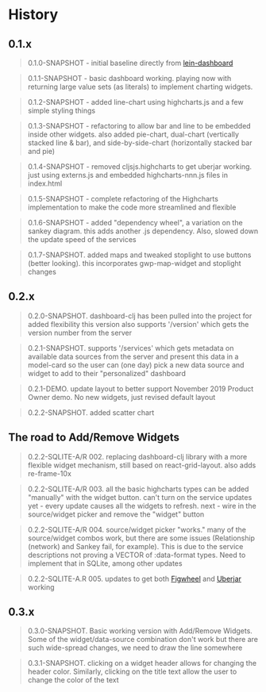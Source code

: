 # History


## 0.1.x

> 0.1.0-SNAPSHOT - initial baseline directly from [lein-dashboard](https://github.com/multunus/dashboard-clj/blob/master/docs/setting-up-dashboards.md)

> 0.1.1-SNAPSHOT - basic dashboard working. playing now with returning 
large value sets (as literals) to implement charting widgets.

> 0.1.2-SNAPSHOT - added line-chart using highcharts.js and a few simple 
styling things

> 0.1.3-SNAPSHOT - refactoring to allow bar and line to be embedded inside 
other widgets. also added pie-chart, dual-chart (vertically stacked line & bar), 
and side-by-side-chart (horizontally stacked bar and pie)

> 0.1.4-SNAPSHOT - removed cljsjs.highcharts to get uberjar working. just 
using externs.js and embedded highcharts-nnn.js files in index.html

> 0.1.5-SNAPSHOT - complete refactoring of the Highcharts implementation 
to make the code more streamlined and flexible

> 0.1.6-SNAPSHOT - added "dependency wheel", a variation on the sankey diagram. 
this adds another .js dependency. Also, slowed down the update speed of the services

> 0.1.7-SNAPSHOT. added maps and tweaked stoplight to use buttons (better looking). 
this incorporates gwp-map-widget and stoplight changes


## 0.2.x

> 0.2.0-SNAPSHOT. dashboard-clj has been pulled into the project for added flexibility
this version also supports '/version' which gets the version number from the server 

> 0.2.1-SNAPSHOT. supports '/services' which gets metadata on available data sources 
from the server and present this data in a model-card so the user can (one day) pick 
a new data source and widget to add to their "personalized" dashboard

> 0.2.1-DEMO. update layout to better support November 2019 Product Owner demo. No
new widgets, just revised default layout

> 0.2.2-SNAPSHOT. added scatter chart


## The road to Add/Remove Widgets

> 0.2.2-SQLITE-A/R 002. replacing dashboard-clj library with a more flexible widget mechanism, still based on react-grid-layout.
> also adds re-frame-10x

> 0.2.2-SQLITE-A/R 003. all the basic highcharts types can be added "manually" with the widget button. can't turn on the service
> updates yet - every update causes all the widgets to refresh. next - wire in the source/widget picker and remove the "widget" button

> 0.2.2-SQLITE-A/R 004. source/widget picker "works." many of the source/widget combos work, but there are
> some issues (Relationship (network) and Sankey fail, for example). This is due to the service descriptions not proving a VECTOR of
> :data-format types. Need to implement that in SQLite, among other updates

> 0.2.2-SQLITE-A.R 005. updates to get both [Figwheel](https://github.com/bhauman/lein-figwheel) and [Uberjar](https://stackoverflow.com/questions/11947037/what-is-an-uber-jar) working

## 0.3.x

> 0.3.0-SNAPSHOT. Basic working version with Add/Remove Widgets. Some of the widget/data-source combination don't work
> but there are such wide-spread changes, we need to draw the line somewhere

> 0.3.1-SNAPSHOT. clicking on a widget header allows for changing the header color. Similarly, clicking on the title
> text allow the user to change the color of the text
